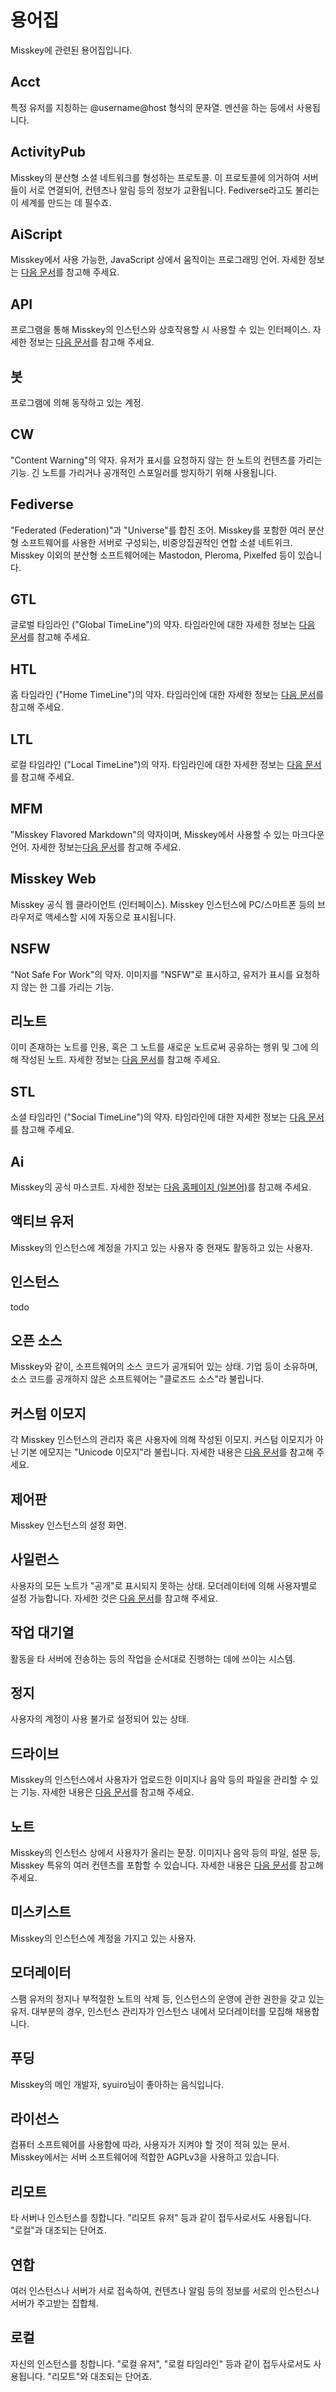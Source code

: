 # 용어집
Misskey에 관련된 용어집입니다.

## Acct
특정 유저를 지칭하는 @username@host 형식의 문자열. 멘션을 하는 등에서 사용됩니다.

## ActivityPub
Misskey의 분산형 소셜 네트워크를 형성하는 프로토콜. 이 프로토콜에 의거하여 서버들이 서로 연결되어, 컨텐츠나 알림 등의 정보가 교환됩니다. Fediverse라고도 불리는 이 세계를 만드는 데 필수죠.

## AiScript
Misskey에서 사용 가능한, JavaScript 상에서 움직이는 프로그래밍 언어. 자세한 정보는 [다음 문서](./advanced/aiscript.md)를 참고해 주세요.

## API
프로그램을 통해 Misskey의 인스턴스와 상호작용할 시 사용할 수 있는 인터페이스. 자세한 정보는 [다음 문서](./api)를 참고해 주세요.

## 봇
프로그램에 의해 동작하고 있는 계정.

## CW
"Content Warning"의 약자. 유저가 표시를 요청하지 않는 한 노트의 컨텐츠를 가리는 기능. 긴 노트를 가리거나 공개적인 스포일러를 방지하기 위해 사용됩니다.

## Fediverse
"Federated (Federation)"과 "Universe"를 합친 조어. Misskey를 포함한 여러 분산형 소프트웨어를 사용한 서버로 구성되는, 비중앙집권적인 연합 소셜 네트위크. Misskey 이외의 분산형 소프트웨어에는 Mastodon, Pleroma, Pixelfed 등이 있습니다.

## GTL
글로벌 타임라인 ("Global TimeLine")의 약자. 타임라인에 대한 자세한 정보는 [다음 문서](./features/timeline.md)를 참고해 주세요.

## HTL
홈 타임라인 ("Home TimeLine")의 약자. 타임라인에 대한 자세한 정보는 [다음 문서](./features/timeline.md)를 참고해 주세요.

## LTL
로컬 타임라인 ("Local TimeLine")의 약자. 타임라인에 대한 자세한 정보는 [다음 문서](./features/timeline.md)를 참고해 주세요.

## MFM
"Misskey Flavored Markdown"의 약자이며, Misskey에서 사용할 수 있는 마크다운 언어. 자세한 정보는[다음 문서](./features/mfm.md)를 참고해 주세요.

## Misskey Web
Misskey 공식 웹 클라이언트 (인터페이스). Misskey 인스턴스에 PC/스마트폰 등의 브라우저로 액세스할 시에 자동으로 표시됩니다.

## NSFW
"Not Safe For Work"의 약자. 이미지를 "NSFW"로 표시하고, 유저가 표시를 요청하지 않는 한 그를 가리는 기능.

## 리노트
이미 존재하는 노트를 인용, 혹은 그 노트를 새로운 노트로써 공유하는 행위 및 그에 의해 작성된 노트. 자세한 정보는 [다음 문서](./features/note.md)를 참고해 주세요.

## STL
소셜 타임라인 ("Social TimeLine")의 약자. 타임라인에 대한 자세한 정보는 [다음 문서](./features/timeline.md)를 참고해 주세요.

## Ai
Misskey의 공식 마스코트. 자세한 정보는 [다음 홈페이지 (일본어)](https://xn--931a.moe/)를 참고해 주세요.

## 액티브 유저
Misskey의 인스턴스에 계정을 가지고 있는 사용자 중 현재도 활동하고 있는 사용자.

## 인스턴스
todo

## 오픈 소스
Misskey와 같이, 소프트웨어의 소스 코드가 공개되어 있는 상태. 기업 등이 소유하며, 소스 코드를 공개하지 않은 소프트웨어는 "클로즈드 소스"라 불립니다.

## 커스텀 이모지
각 Misskey 인스턴스의 관리자 혹은 사용자에 의해 작성된 이모지. 커스텀 이모지가 아닌 기본 에모지는 "Unicode 이모지"라 불립니다. 자세한 내용은 [다음 문서](./docs/features/custom-emoji.md)를 참고해 주세요.

## 제어판
Misskey 인스턴스의 설정 화면.

## 사일런스
사용자의 모든 노트가 "공개"로 표시되지 못하는 상태. 모더레이터에 의해 사용자별로 설정 가능합니다. 자세한 것은 [다음 문서](./features/silence.md)를 참고해 주세요.

## 작업 대기열
활동을 타 서버에 전송하는 등의 작업을 순서대로 진행하는 데에 쓰이는 시스템.

## 정지
사용자의 계정이 사용 불가로 설정되어 있는 상태.

## 드라이브
Misskey의 인스턴스에서 사용자가 업로드한 이미지나 음악 등의 파일을 관리할 수 있는 기능. 자세한 내용은 [다음 문서](./features/drive.md)를 참고해 주세요.

## 노트
Misskey의 인스턴스 상에서 사용자가 올리는 문장. 이미지나 음악 등의 파일, 설문 등, Misskey 특유의 여러 컨텐츠를 포함할 수 있습니다. 자세한 내용은 [다음 문서](./features/note.md)를 참고해 주세요.

## 미스키스트
Misskey의 인스턴스에 계정을 가지고 있는 사용자.

## 모더레이터
스팸 유저의 정지나 부적절한 노트의 삭제 등, 인스턴스의 운영에 관한 권한을 갖고 있는 유저. 대부분의 경우, 인스턴스 관리자가 인스턴스 내에서 모더레이터를 모집해 채용합니다.

## 푸딩
Misskey의 메인 개발자, syuiro님이 좋아하는 음식입니다.

## 라이선스
컴퓨터 소프트웨어를 사용함에 따라, 사용자가 지켜야 할 것이 적혀 있는 문서. Misskey에서는 서버 소프트웨어에 적합한 AGPLv3을 사용하고 있습니다.

## 리모트
타 서버나 인스턴스를 칭합니다. "리모트 유저" 등과 같이 접두사로서도 사용됩니다. "로컬"과 대조되는 단어죠.

## 연합
여러 인스턴스나 서버가 서로 접속하여, 컨텐츠나 알림 등의 정보를 서로의 인스턴스나 서버가 주고받는 집합체.

## 로컬
자신의 인스턴스를 칭합니다. "로컬 유저", "로컬 타임라인" 등과 같이 접두사로서도 사용됩니다. "리모트"와 대조되는 단어죠.
